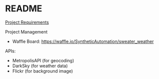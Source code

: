 # README

[Project Requirements](https://bit.ly/2TfKX92)

Project Management
- Waffle Board: https://waffle.io/SyntheticAutomation/sweater_weather

APIs:
- MetropolisAPI (for geocoding)
- DarkSky (for weather data)
- Flickr (for background image)
